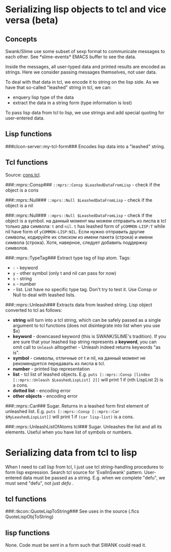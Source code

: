 # Serializing lisp objects to tcl and vice versa (beta) #

## Concepts 

Swank/Slime use some subset of sexp format to communicate messages to each other. See \*slime-events\* EMACS buffer to see the data. 

Inside the messages, all user-typed data and printed results are encoded as strings. Here we consider passing messages themselves, not user data. 

To deal with that data in tcl, we encode it to string on the lisp side. As we have that so-called "leashed" string in tcl, we can: 

- enquery lisp type of the data
- extract the data in a string form (type information is lost)

To pass lisp data from tcl to lisp, we use strings and add special quoting for user-entered data.

## Lisp functions ##

###clcon-server::my-tcl-form###
Encodes lisp data into a "leashed" string. 

## Tcl functions ##
Source: [cons.tcl](../cons.tcl). 

###::mprs::Consp###
`::mprs::Consp $LeashedDataFromLisp` - check if the object is a cons

###::mprs::Null###
`::mprs::Null $LeashedDataFromLisp` - check if the object is a nil

###::mprs::Null###
`::mprs::Null $LeashedDataFromLisp` - check if the object is a symbol.
на данный момент мы можем отправить из лиспа в tcl только два символа: `t` and `nil`. `t` has leashed form of `yCOMMON-LISP:T` while nil have form of `yCOMMON-LISP:NIL`. Если нужно отправить другие символы, кодируйте их списком из имени пакета (строка) и имени символа (строка). Хотя, наверное, следует добавить поддержку символов. 

###::mprs::TypeTag###
Extract type tag of lisp atom. 
Tags:

- `:` - keyword
- `y` - other symbol (only t and nil can pass for now)
- `s` - string
- `n` - number
- <no specific tag> - list. List have no specific type tag. Don't try to test it. Use Consp or Null to deal with leashed lists.

###::mprs::Unleash###
Extracts data from leashed string. Lisp object converted to tcl as follows:

- **string** will turn into a tcl string, which can be safely passed as a single argument to tcl functions (does not disintegrate into list when you use $x)
- **keyword** - downcased keyword (this is SWANK/SLIME's tradition). If you are sure that your leashed lisp string represents a **keyword**, you can omit call to `Unleash` alltogether - Unleash indeed returns keywords "as is".
- **symbol** - символы, отличные от t и nil, на данный момент не рекомендуется передавать из лиспа в tcl.
- **number** - printed lisp representation
- **list** - tcl list of leashed objects. E.g. `puts [::mprs::Consp [lindex [::mprs::Unleash $LeashedLispList] 2]]` will print 1 if (nth LispList 2) is a cons. 
- **dotted list** - encoding error
- **other objects** - encoding error 

###::mprs::Car###
Sugar. Returns in a leashed form first element of unleashed list. E.g. `puts [::mprs::Consp [::mprs::Car $MyLeashedLispList]]` will print 1 if `(car lisp-list)` is a cons. 

###::mprs::UnleashListOfAtoms tcl###
Sugar. Unleashes the list and all its elements. Useful when you have list of symbols or numbers.


# Serializing data from tcl to lisp #
When I need to call lisp from tcl, I just use tcl string-handling procedures to form lisp expression. Search tcl source for 'EvalInSwank' pattern. User-entered data must be passed as a string. E.g. when we complete "defu", we must send "defu", not just *defu* . 

## tcl functions ##
###::tkcon::QuoteLispToString###
See uses in the source (.fics QuoteLispObjToString)

## lisp functions ##
None. Code must be sent in a form such that SWANK could read it.


